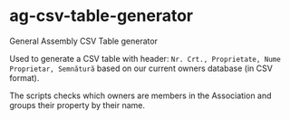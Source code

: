 # ag-csv-table-generator
General Assembly CSV Table generator

Used to generate a CSV table with header: `Nr. Crt., Proprietate, Nume Proprietar, Semnătură` based on our current owners database (in CSV format).

The scripts checks which owners are members in the Association and groups their property by their name.
